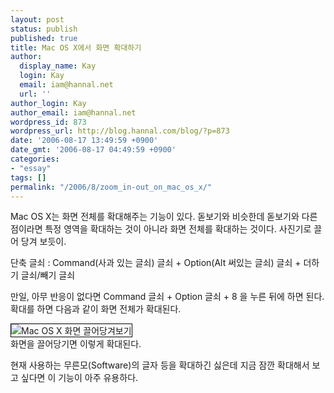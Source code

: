 ```yaml
---
layout: post
status: publish
published: true
title: Mac OS X에서 화면 확대하기
author:
  display_name: Kay
  login: Kay
  email: iam@hannal.net
  url: ''
author_login: Kay
author_email: iam@hannal.net
wordpress_id: 873
wordpress_url: http://blog.hannal.com/blog/?p=873
date: '2006-08-17 13:49:59 +0900'
date_gmt: '2006-08-17 04:49:59 +0900'
categories:
- "essay"
tags: []
permalink: "/2006/8/zoom_in-out_on_mac_os_x/"
---
```

<p>Mac OS X는 화면 전체를 확대해주는 기능이 있다. 돋보기와 비슷한데 돋보기와 다른 점이라면 특정 영역을 확대하는 것이 아니라 화면 전체를 확대하는 것이다. 사진기로 끌어 당겨 보듯이.</p>
<p>단축 글쇠 : Command(사과 있는 글쇠) 글쇠 + Option(Alt 써있는 글쇠) 글쇠 + 더하기 글쇠/빼기 글쇠</p>
<p>만일, 아무 반응이 없다면 Command 글쇠 + Option 글쇠 + 8 을 누른 뒤에 하면 된다. 확대를 하면 다음과 같이 화면 전체가 확대된다.</p>
<p class="centerphoto"><img src="http://blog.hannal.com/wp-content/old_uploads/zoom_in_screen_on_mac_os_x.png" alt="Mac OS X 화면  끌어당겨보기" style="border: 1px solid #000;" /><br />
화면을 끌어당기면 이렇게 확대된다.</p>
<p>현재 사용하는 무른모(Software)의 글자 등을 확대하긴 싫은데 지금 잠깐 확대해서 보고 싶다면 이 기능이 아주 유용하다.</p>
